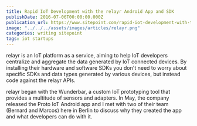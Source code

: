 ```yaml
---
title: Rapid IoT Development with the relayr Android App and SDK
publishDate: 2016-07-06T00:00:00.000Z
publication_url: https://www.sitepoint.com/rapid-iot-development-with-the-relayr-android-app-and-sdk/
image: "../../../assets/images/articles/relayr.png"
categories: writing sitepoint
tags: iot startups
---
```


relayr is an IoT platform as a service, aiming to help IoT developers centralize and aggregate the data generated by IoT connected devices. By installing their hardware and software SDKs you don't need to worry about specific SDKs and data types generated by various devices, but instead code against the relayr APIs.

relayr began with the Wunderbar, a custom IoT prototyping tool that provides a multitude of sensors and adapters. In May, the company released the Proto IoT Android app and I met with two of their team (Bernard and Marcos) here in Berlin to discuss why they created the app and what developers can do with it.
